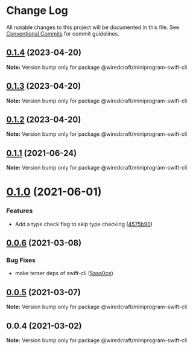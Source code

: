 # Change Log

All notable changes to this project will be documented in this file.
See [Conventional Commits](https://conventionalcommits.org) for commit guidelines.

## [0.1.4](https://github.com/wiredcraft/miniprogram-tools/compare/@wiredcraft/miniprogram-swift-cli@0.1.2...@wiredcraft/miniprogram-swift-cli@0.1.4) (2023-04-20)

**Note:** Version bump only for package @wiredcraft/miniprogram-swift-cli





## [0.1.3](https://github.com/wiredcraft/miniprogram-tools/compare/@wiredcraft/miniprogram-swift-cli@0.1.2...@wiredcraft/miniprogram-swift-cli@0.1.3) (2023-04-20)

**Note:** Version bump only for package @wiredcraft/miniprogram-swift-cli





## [0.1.2](https://github.com/wiredcraft/miniprogram-tools/compare/@wiredcraft/miniprogram-swift-cli@0.1.1...@wiredcraft/miniprogram-swift-cli@0.1.2) (2023-04-20)

**Note:** Version bump only for package @wiredcraft/miniprogram-swift-cli





## [0.1.1](https://github.com/wiredcraft/miniprogram-tools/compare/@wiredcraft/miniprogram-swift-cli@0.1.0...@wiredcraft/miniprogram-swift-cli@0.1.1) (2021-06-24)

**Note:** Version bump only for package @wiredcraft/miniprogram-swift-cli





# [0.1.0](https://github.com/wiredcraft/miniprogram-tools/compare/@wiredcraft/miniprogram-swift-cli@0.0.6...@wiredcraft/miniprogram-swift-cli@0.1.0) (2021-06-01)


### Features

* Add a type check flag to skip type checking ([4575b90](https://github.com/wiredcraft/miniprogram-tools/commit/4575b908dffde16c1c978c222406bf3219bccc82))





## [0.0.6](https://github.com/wiredcraft/miniprogram-tools/compare/@wiredcraft/miniprogram-swift-cli@0.0.5...@wiredcraft/miniprogram-swift-cli@0.0.6) (2021-03-08)


### Bug Fixes

* make terser deps of swift-cli ([5aaa0ce](https://github.com/wiredcraft/miniprogram-tools/commit/5aaa0cee5ae6d523cd9f1b893b7faee1602a54b7))





## [0.0.5](https://github.com/wiredcraft/miniprogram-tools/compare/@wiredcraft/miniprogram-swift-cli@0.0.4...@wiredcraft/miniprogram-swift-cli@0.0.5) (2021-03-07)

**Note:** Version bump only for package @wiredcraft/miniprogram-swift-cli





## 0.0.4 (2021-03-02)

**Note:** Version bump only for package @wiredcraft/miniprogram-swift-cli
